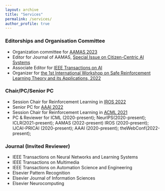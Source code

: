 ```yaml
---
layout: archive
title: "Services"
permalink: /services/
author_profile: true
---
```



### Editorships and Organisation Committee 
* Organization committee for [AAMAS 2023](https://aamas2023.soton.ac.uk/)
* Editor for Journal of AAMAS, [Special Issue on Citizen-Centric AI Systems](https://link.springer.com/collections/fjfgjaafef)
* Associate Editor for [IEEE Transactions on AI](https://cis.ieee.org/publications/ieee-transactions-on-artificial-intelligence) 
* Organizer for [the 1st International Workshop on Safe Reinforcement Learning Theory and its Applications, 2022](https://saferl.online/2022/)

### Chair/PC/Senior PC
* Session Chair for Reinforcement Learning in [IROS 2022](https://iros2022.org/)
* Senior PC for [AAAI 2022](https://aaai.org/Conferences/AAAI-22/)
* Session Chair for Reinforcement Learning in [ACML 2021](https://www.acml-conf.org/2021/)
* PC & Reviewer for 
     ICML (2020-present); 
     NeurIPS(2020-present); 
     ICLR(2021-present);
     AAMAS (2022-present)
     IROS (2020-present);
     IJCAI-PRICAI (2020-present); 
     AAAI (2020-present); 
     theWebConf(2022-present); 

### Journal (Invited Reviewer)
* IEEE Transactions on Neural Networks and Learning Systems
* IEEE Transactions on Multimedia
* IEEE Transactions on Automation Science and Engineering
* Elsevier Pattern Recognition
* Elsevier Journal of Information Sciences
* Elsevier Neurocomputing


<!--

<embed src="/files/202305.pdf" type="application/pdf">

### Journal (Invited Reviewer)
* IEEE Transactions on Neural Networks and Learning Systems
* IEEE Transactions on Multimedia
* IEEE Transactions on Automation Science and Engineering
* Elsevier Pattern Recognition
* Elsevier Journal of Information Sciences
* Elsevier Neurocomputing

Dr. Yali Du is currently a Lecturer (Assistant Professor) in Artificial Intelligencee at [King's College London](https://www.kcl.ac.uk/). 
Prior to joining King's, she was a postdoctoral research fellow at Centre for AI, University College London working with [Prof. Jun Wang](http://www0.cs.ucl.ac.uk/staff/Jun.Wang/). 
She received my PhD degree from University of Technology Sydney in 2019 supervised by [Prof. Dacheng Tao](https://scholar.google.com/citations?user=RwlJNLcAAAAJ&hl=en). 
She is also fortunate to have worked with [Prof. Tong Zhang](http://tongzhang-ml.org/), [Dr. Lei Han](https://leihan.org/) and [Dr. Ji Liu](http://jiliu-ml.org/).   


* International Conference on Machine Learning (ICML) 2020
* International Joint Conference on Artificial Intelligence (IJCAI-PRICAI), 2020
* AAAI Conference on Artificial Intelligence (AAAI), 2020
* International Conference on Data Mining (ICDM), 2017



## Conference (Program Committee and Reviewer)

* International Conference on Machine Learning (ICML) 2020
* International Joint Conference on Artificial Intelligence (IJCAI-PRICAI), 2020
* AAAI Conference on Artificial Intelligence (AAAI), 2020
* International Conference on Data Mining (ICDM), 2017


## Journal (Invited Reviewer)
* IEEE Transactions on Neural Networks and Learning Systems
* IEEE Transactions on Multimedia
* IEEE Transactions on Automation Science and Engineering
* Elsevier Pattern Recognition
* Elsevier Journal of Information Sciences
* Elsevier Neurocomputing

-->